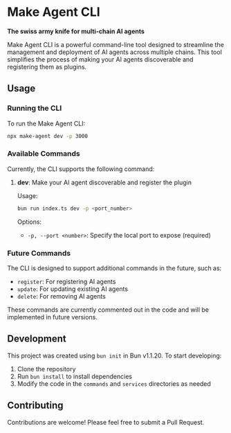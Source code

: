 # Make Agent CLI

**The swiss army knife for multi-chain AI agents**

Make Agent CLI is a powerful command-line tool designed to streamline the management and deployment of AI agents across multiple chains. This tool simplifies the process of making your AI agents discoverable and registering them as plugins.


## Usage

### Running the CLI

To run the Make Agent CLI:

```bash
npx make-agent dev -p 3000
```

### Available Commands

Currently, the CLI supports the following command:

1. **dev**: Make your AI agent discoverable and register the plugin
   
   Usage:
   ```bash
   bun run index.ts dev -p <port_number>
   ```
   
   Options:
   - `-p, --port <number>`: Specify the local port to expose (required)

### Future Commands

The CLI is designed to support additional commands in the future, such as:

- `register`: For registering AI agents
- `update`: For updating existing AI agents
- `delete`: For removing AI agents

These commands are currently commented out in the code and will be implemented in future versions.

## Development

This project was created using `bun init` in Bun v1.1.20. To start developing:

1. Clone the repository
2. Run `bun install` to install dependencies
3. Modify the code in the `commands` and `services` directories as needed

## Contributing

Contributions are welcome! Please feel free to submit a Pull Request.